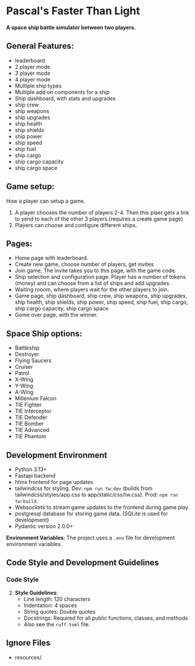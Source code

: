 # Pascal's Faster Than Light

**A space ship battle simulator between two players.**
## General Features:

- leaderboard
- 2 player mode
- 3 player mode
- 4 player mode
- Multiple ship types
- Multiple add on components for a ship
- Ship dashboard, with stats and upgrades
- ship crew
- ship weapons
- ship upgrades
- ship health
- ship shields
- ship power
- ship speed
- ship fuel
- ship cargo
- ship cargo capacity
- ship cargo space

## Game setup:
How a player can setup a game.
1. A player chooses the number of players 2-4. Then this plaer gets a link to send to each of the other 3 players.(requires a create game page) 
2. Players can choose and configure different ships.

## Pages:
- Home page with leaderboard.
- Create new game, choose number of players, get invites
- Join game, The invite takes you to this page, with the game code.
- Ship selection and configuration page. Player has a number of tokens (money) and can choose from a list of ships and add upgrades.
- Waiting rooom, where players wait for the other players to join.
- Game page, ship dashboard, ship crew, ship weapons, ship upgrades, ship health, ship shields, ship power, ship speed, ship fuel, ship cargo, ship cargo capacity, ship cargo space
- Gome over page, with the winner.

## Space Ship options:
- Battleship
- Destroyer
- Flying Saucers
- Cruiser
- Patrol
- X-Wing
- Y-Wing
- A-Wing
- Millenium Falcon
- TIE Fighter
- TIE Interceptor
- TIE Defender
- TIE Bomber
- TIE Advanced
- TIE Phantom

## Development Environment
- Python 3.13+
- Fastapi backend
- htmx frontend for page updates
- tailwindcss for styling. Dev: `npm run tw:dev` (builds from tailwindcss/styles/app.css to app/static/css/tw.css). Prod: `npm run tw:build`.
- Websockets to stream game updates to the frontend during game play.
- postgresql database for storing game data. (SQLite is used for development)
- Pydantic version 2.0.0+


**Environment Variables**:
   The project uses a `.env` file for development environment variables.

## Code Style and Development Guidelines

### Code Style

2. **Style Guidelines**:
   - Line length: 120 characters
   - Indentation: 4 spaces
   - String quotes: Double quotes
   - Docstrings: Required for all public functions, classes, and methods
   - Also see the `ruff.toml` file.

## Ignore Files
- resources/*.*